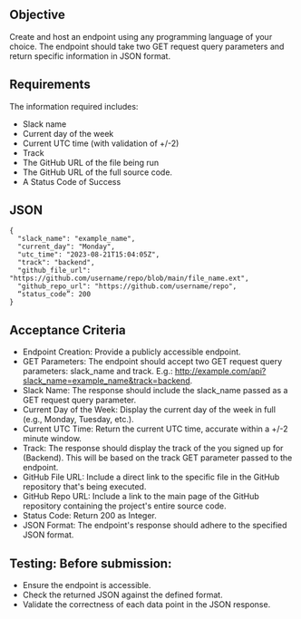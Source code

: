 ## Objective

Create and host an endpoint using any programming language of your choice.
The endpoint should take two GET request query parameters and return specific information in JSON format.

## Requirements

The information required includes:
* Slack name
* Current day of the week
* Current UTC time (with validation of +/-2)
* Track
* The GitHub URL of the file being run
* The GitHub URL of the full source code.
* A  Status Code of Success

## JSON

```
{
  "slack_name": "example_name",
  "current_day": "Monday",
  "utc_time": "2023-08-21T15:04:05Z",
  "track": "backend",
  "github_file_url": "https://github.com/username/repo/blob/main/file_name.ext",
  "github_repo_url": "https://github.com/username/repo",
  “status_code”: 200
}
```

## Acceptance Criteria

* Endpoint Creation: Provide a publicly accessible endpoint.
* GET Parameters: The endpoint should accept two GET request query parameters: slack_name and track.
       E.g.: http://example.com/api?slack_name=example_name&track=backend.
* Slack Name: The response should include the slack_name passed as a GET request query parameter.
* Current Day of the Week: Display the current day of the week in full (e.g., Monday, Tuesday, etc.).
* Current UTC Time: Return the current UTC time, accurate within a +/-2 minute window.
* Track: The response should display the track of the you signed up for (Backend). This will be based on the track GET parameter passed to the endpoint.
* GitHub File URL: Include a direct link to the specific file in the GitHub repository that's being executed.
* GitHub Repo URL: Include a link to the main page of the GitHub repository containing the project's entire source code.
* Status Code: Return 200 as Integer.
* JSON Format: The endpoint's response should adhere to the specified JSON format.

## Testing: Before submission:

* Ensure the endpoint is accessible.
* Check the returned JSON against the defined format.
* Validate the correctness of each data point in the JSON response.

